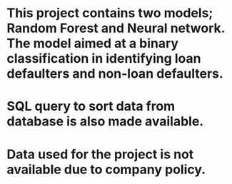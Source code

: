 # This project contains two models; Random Forest and Neural network. The model aimed at a binary classification in identifying loan defaulters and non-loan defaulters. 
# SQL query to sort data from database is also made available.
# Data used for the project is not available due to company policy.
